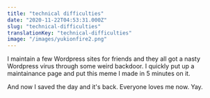```yaml
---
title: "technical difficulties"
date: "2020-11-22T04:53:31.000Z"
slug: "technical-difficulties"
translationKey: "technical-difficulties"
image: "/images/yukionfire2.png"
---
```


I maintain a few Wordpress sites for friends and they all got a nasty Wordpress virus through some weird backdoor. I quickly put up a maintainance page and put this meme I made in 5 minutes on it.

And now I saved the day and it's back. Everyone loves me now. Yay.
